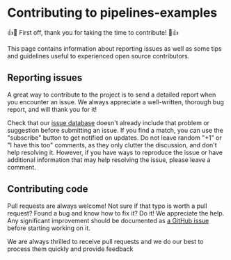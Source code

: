 # Contributing to pipelines-examples

:+1::tada: First off, thank you for taking the time to contribute! :tada::+1:

This page contains information about reporting issues as well as some tips and guidelines useful to experienced open source contributors.

## Reporting issues
A great way to contribute to the project is to send a detailed report when you encounter an issue. We always appreciate a well-written, thorough bug report, and will thank you for it!

Check that our [issue database](https://github.com/aakashnand/trino-netezza/issues) doesn't already include that problem or suggestion before submitting an issue. If you find a match, you can use the "subscribe" button to get notified on updates. Do not leave random "+1" or "I have this too" comments, as they only clutter the discussion, and don't help resolving it. However, if you have ways to reproduce the issue or have additional information that may help resolving the issue, please leave a comment.


## Contributing code
Pull requests are always welcome! Not sure if that typo is worth a pull request? Found a bug and know how to fix it? Do it! We appreciate the help. Any significant improvement should be documented as [a GitHub issue](https://github.com/aakashnand/trino-netezza/issues) before starting working on it.

We are always thrilled to receive pull requests and we do our best to process them quickly and provide feedback